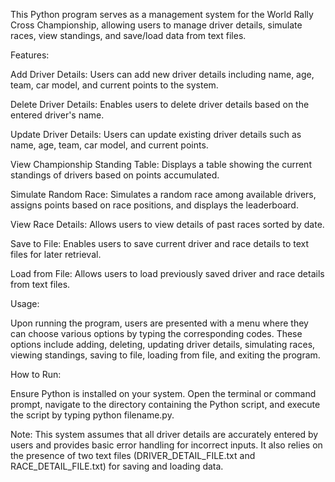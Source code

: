 This Python program serves as a management system for the World Rally Cross Championship, allowing users to manage driver details, simulate races, view standings, and save/load data from text files.

Features:

Add Driver Details: Users can add new driver details including name, age, team, car model, and current points to the system.

Delete Driver Details: Enables users to delete driver details based on the entered driver's name.

Update Driver Details: Users can update existing driver details such as name, age, team, car model, and current points.

View Championship Standing Table: Displays a table showing the current standings of drivers based on points accumulated.

Simulate Random Race: Simulates a random race among available drivers, assigns points based on race positions, and displays the leaderboard.

View Race Details: Allows users to view details of past races sorted by date.

Save to File: Enables users to save current driver and race details to text files for later retrieval.

Load from File: Allows users to load previously saved driver and race details from text files.

Usage:

Upon running the program, users are presented with a menu where they can choose various options by typing the corresponding codes. These options include adding, deleting, updating driver details, simulating races, viewing standings, saving to file, loading from file, and exiting the program.

How to Run:

Ensure Python is installed on your system. Open the terminal or command prompt, navigate to the directory containing the Python script, and execute the script by typing python filename.py.

Note: This system assumes that all driver details are accurately entered by users and provides basic error handling for incorrect inputs. It also relies on the presence of two text files (DRIVER_DETAIL_FILE.txt and RACE_DETAIL_FILE.txt) for saving and loading data.




